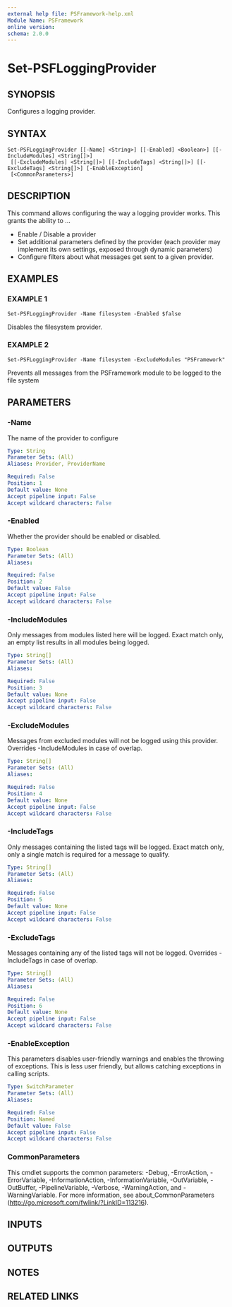 ```yaml
---
external help file: PSFramework-help.xml
Module Name: PSFramework
online version:
schema: 2.0.0
---
```


# Set-PSFLoggingProvider

## SYNOPSIS
Configures a logging provider.

## SYNTAX

```
Set-PSFLoggingProvider [[-Name] <String>] [[-Enabled] <Boolean>] [[-IncludeModules] <String[]>]
 [[-ExcludeModules] <String[]>] [[-IncludeTags] <String[]>] [[-ExcludeTags] <String[]>] [-EnableException]
 [<CommonParameters>]
```

## DESCRIPTION
This command allows configuring the way a logging provider works.
This grants the ability to ...
- Enable / Disable a provider
- Set additional parameters defined by the provider (each provider may implement its own settings, exposed through dynamic parameters)
- Configure filters about what messages get sent to a given provider.

## EXAMPLES

### EXAMPLE 1
```
Set-PSFLoggingProvider -Name filesystem -Enabled $false
```

Disables the filesystem provider.

### EXAMPLE 2
```
Set-PSFLoggingProvider -Name filesystem -ExcludeModules "PSFramework"
```

Prevents all messages from the PSFramework module to be logged to the file system

## PARAMETERS

### -Name
The name of the provider to configure

```yaml
Type: String
Parameter Sets: (All)
Aliases: Provider, ProviderName

Required: False
Position: 1
Default value: None
Accept pipeline input: False
Accept wildcard characters: False
```

### -Enabled
Whether the provider should be enabled or disabled.

```yaml
Type: Boolean
Parameter Sets: (All)
Aliases:

Required: False
Position: 2
Default value: False
Accept pipeline input: False
Accept wildcard characters: False
```

### -IncludeModules
Only messages from modules listed here will be logged.
Exact match only, an empty list results in all modules being logged.

```yaml
Type: String[]
Parameter Sets: (All)
Aliases:

Required: False
Position: 3
Default value: None
Accept pipeline input: False
Accept wildcard characters: False
```

### -ExcludeModules
Messages from excluded modules will not be logged using this provider.
Overrides -IncludeModules in case of overlap.

```yaml
Type: String[]
Parameter Sets: (All)
Aliases:

Required: False
Position: 4
Default value: None
Accept pipeline input: False
Accept wildcard characters: False
```

### -IncludeTags
Only messages containing the listed tags will be logged.
Exact match only, only a single match is required for a message to qualify.

```yaml
Type: String[]
Parameter Sets: (All)
Aliases:

Required: False
Position: 5
Default value: None
Accept pipeline input: False
Accept wildcard characters: False
```

### -ExcludeTags
Messages containing any of the listed tags will not be logged.
Overrides -IncludeTags in case of overlap.

```yaml
Type: String[]
Parameter Sets: (All)
Aliases:

Required: False
Position: 6
Default value: None
Accept pipeline input: False
Accept wildcard characters: False
```

### -EnableException
This parameters disables user-friendly warnings and enables the throwing of exceptions.
This is less user friendly, but allows catching exceptions in calling scripts.

```yaml
Type: SwitchParameter
Parameter Sets: (All)
Aliases:

Required: False
Position: Named
Default value: False
Accept pipeline input: False
Accept wildcard characters: False
```

### CommonParameters
This cmdlet supports the common parameters: -Debug, -ErrorAction, -ErrorVariable, -InformationAction, -InformationVariable, -OutVariable, -OutBuffer, -PipelineVariable, -Verbose, -WarningAction, and -WarningVariable. For more information, see about_CommonParameters (http://go.microsoft.com/fwlink/?LinkID=113216).

## INPUTS

## OUTPUTS

## NOTES

## RELATED LINKS

